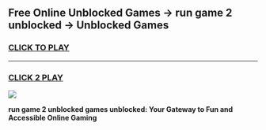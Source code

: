 
## Free Online Unblocked Games → run game 2 unblocked → Unblocked Games
<h3>
<a href="https://premium.freeplayer.one?title=run_game_2_unblocked&ref=21F">CLICK TO PLAY</a></h3>
<hr>

<h3>
<a href="https://premium.freeplayer.one?title=run_game_2_unblocked&ref=21F">CLICK 2 PLAY</a>
  
</h3>

<a href="https://premium.freeplayer.one?title=run_game_2_unblocked&ref=21F/"><img src="https://clearcache.store/games.png"></a>


**run game 2 unblocked games unblocked: Your Gateway to Fun and Accessible Online Gaming**
